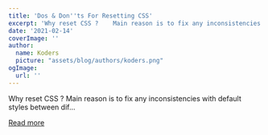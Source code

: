 ```yaml
---
title: 'Dos & Don''ts For Resetting CSS'
excerpt: 'Why reset CSS ?    Main reason is to fix any inconsistencies with default styles between dif...'
date: '2021-02-14'
coverImage: ''
author:
  name: Koders
  picture: "assets/blog/authors/koders.png"
ogImage:
  url: ''
---
```


Why reset CSS ?    Main reason is to fix any inconsistencies with default styles between dif...

[Read more](https://dev.to/deyrupak/dos-don-ts-for-resetting-css-1olf)
